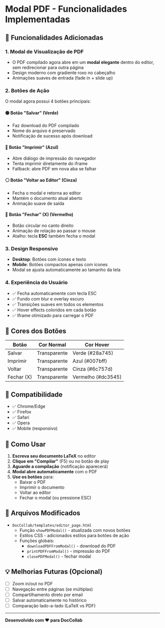 # Modal PDF - Funcionalidades Implementadas

## 🎉 Funcionalidades Adicionadas

### 1. **Modal de Visualização de PDF**
- O PDF compilado agora abre em um **modal elegante** dentro do editor, sem redirecionar para outra página
- Design moderno com gradiente roxo no cabeçalho
- Animações suaves de entrada (fade in + slide up)

### 2. **Botões de Ação**
O modal agora possui 4 botões principais:

#### 🟢 **Botão "Salvar"** (Verde)
- Faz download do PDF compilado
- Nome do arquivo é preservado
- Notificação de sucesso após download

#### 🔵 **Botão "Imprimir"** (Azul)
- Abre diálogo de impressão do navegador
- Tenta imprimir diretamente do iframe
- Fallback: abre PDF em nova aba se falhar

#### ⚪ **Botão "Voltar ao Editor"** (Cinza)
- Fecha o modal e retorna ao editor
- Mantém o documento atual aberto
- Animação suave de saída

#### 🔴 **Botão "Fechar" (X)** (Vermelho)
- Botão circular no canto direito
- Animação de rotação ao passar o mouse
- Atalho: tecla **ESC** também fecha o modal

### 3. **Design Responsivo**
- **Desktop**: Botões com ícones e texto
- **Mobile**: Botões compactos apenas com ícones
- Modal se ajusta automaticamente ao tamanho da tela

### 4. **Experiência do Usuário**
- ✅ Fecha automaticamente com tecla ESC
- ✅ Fundo com blur e overlay escuro
- ✅ Transições suaves em todos os elementos
- ✅ Hover effects coloridos em cada botão
- ✅ Iframe otimizado para carregar o PDF

## 🎨 Cores dos Botões

| Botão | Cor Normal | Cor Hover |
|-------|-----------|-----------|
| Salvar | Transparente | Verde (#28a745) |
| Imprimir | Transparente | Azul (#007bff) |
| Voltar | Transparente | Cinza (#6c757d) |
| Fechar (X) | Transparente | Vermelho (#dc3545) |

## 📱 Compatibilidade

- ✅ Chrome/Edge
- ✅ Firefox
- ✅ Safari
- ✅ Opera
- ✅ Mobile (responsivo)

## 🚀 Como Usar

1. **Escreva seu documento LaTeX** no editor
2. **Clique em "Compilar"** (F5) ou no botão de play
3. **Aguarde a compilação** (notificação aparecerá)
4. **Modal abre automaticamente** com o PDF
5. **Use os botões** para:
   - Baixar o PDF
   - Imprimir o documento
   - Voltar ao editor
   - Fechar o modal (ou pressione ESC)

## 🔧 Arquivos Modificados

- `DocCollab/templates/editor_page.html`
  - Função `showPDFModal()` - atualizada com novos botões
  - Estilos CSS - adicionados estilos para botões de ação
  - Funções globais:
    - `downloadPDFFromModal()` - download do PDF
    - `printPDFFromModal()` - impressão do PDF
    - `closePDFModal()` - fechar modal

## 💡 Melhorias Futuras (Opcional)

- [ ] Zoom in/out no PDF
- [ ] Navegação entre páginas (se múltiplas)
- [ ] Compartilhamento direto por email
- [ ] Salvar automaticamente no histórico
- [ ] Comparação lado-a-lado (LaTeX vs PDF)

---

**Desenvolvido com ❤️ para DocCollab**

